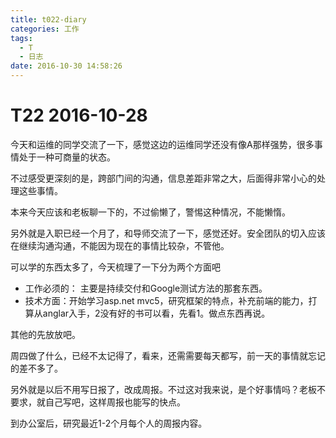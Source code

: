 ```yaml
---
title: t022-diary
categories: 工作
tags:
  - T
  - 日志
date: 2016-10-30 14:58:26
---
```

# T22 2016-10-28
今天和运维的同学交流了一下，感觉这边的运维同学还没有像A那样强势，很多事情处于一种可商量的状态。

不过感受更深刻的是，跨部门间的沟通，信息差距非常之大，后面得非常小心的处理这些事情。

本来今天应该和老板聊一下的，不过偷懒了，警惕这种情况，不能懒惰。

另外就是入职已经一个月了，和导师交流了一下，感觉还好。安全团队的切入应该在继续沟通沟通，不能因为现在的事情比较杂，不管他。

可以学的东西太多了，今天梳理了一下分为两个方面吧

- 工作必须的： 主要是持续交付和Google测试方法的那套东西。
- 技术方面：开始学习asp.net mvc5，研究框架的特点，补充前端的能力，打算从anglar入手，2没有好的书可以看，先看1。做点东西再说。

其他的先放放吧。

周四做了什么，已经不太记得了，看来，还需需要每天都写，前一天的事情就忘记的差不多了。

另外就是以后不用写日报了，改成周报。不过这对我来说，是个好事情吗？老板不要求，就自己写吧，这样周报也能写的快点。

到办公室后，研究最近1-2个月每个人的周报内容。